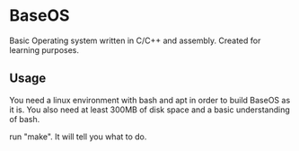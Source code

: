 # BaseOS
Basic Operating system written in C/C++ and assembly. Created for learning purposes.

Usage
-----
You need a linux environment with bash and apt in order to build BaseOS as it is. You also need at least 300MB of disk space and a basic understanding of bash.

run "make". It will tell you what to do.
